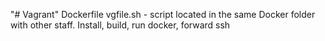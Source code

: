 "# Vagrant" 
Dockerfile
vgfile.sh - script located in the same Docker folder with other staff. Install, build, run docker, forward ssh
